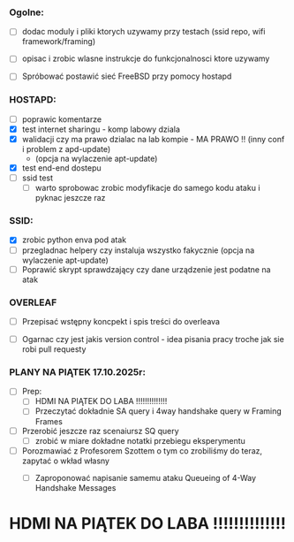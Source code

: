 ### Ogolne:
- [ ] dodac moduly i pliki ktorych uzywamy przy testach (ssid repo, wifi framework/framing)
- [ ] opisac i zrobic wlasne instrukcje do funkcjonalnosci ktore uzywamy
- [ ] Spróbować postawić sieć FreeBSD przy pomocy hostapd


### HOSTAPD:
- [ ] poprawic komentarze
- [X] test internet sharingu - komp labowy dziala
- [X] walidacji czy ma prawo dzialac na lab kompie - MA PRAWO !! (inny conf i problem z apd-update)
  - (opcja na wylaczenie apt-update)
- [X] test end-end dostepu
- [ ] ssid test
  - [ ] warto sprobowac zrobic modyfikacje do samego kodu ataku i pyknac jeszcze raz

### SSID:
- [X] zrobic python enva pod atak
- [ ] przegladnac helpery czy instaluja wszystko fakycznie (opcja na wylaczenie apt-update)
- [ ] Poprawić skrypt sprawdzający czy dane urządzenie jest podatne na atak

### OVERLEAF
- [ ] Przepisać wstępny koncpekt i spis treści do overleava
- [ ] Ogarnac czy jest jakis version control - idea pisania pracy troche jak sie robi pull requesty


### PLANY NA PIĄTEK 17.10.2025r:
- [ ] Prep:
  - [ ] HDMI NA PIĄTEK DO LABA !!!!!!!!!!!!!!
  - [ ] Przeczytać dokładnie SA query i 4way handshake query w Framing Frames
- [ ] Przerobić jeszcze raz scenaiursz SQ query 
  - [ ] zrobić w miare dokładne notatki przebiegu eksperymentu
- [ ] Porozmawiać z Profesorem Szottem o tym co zrobiliśmy do teraz, zapytać o wkład własny
  - [ ] Zaproponować napisanie samemu ataku Queueing of 4-Way Handshake Messages
 

# HDMI NA PIĄTEK DO LABA !!!!!!!!!!!!!!